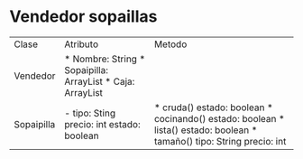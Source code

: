 # Vendedor sopaillas

<header>
<body>
<table> 
<tbody>
<tr>
<td>Clase</td>
<td>Atributo</td>
<td>Metodo</td>
</tr>
<tr>
<td>Vendedor</td>
<td>
*   Nombre: String 
*   Sopaipilla: ArrayList<Sopaipilla>  
*   Caja: ArrayList<Caja>
</td>
<td></td>
</tr>
<tr>
<td>Sopaipilla</td>
<td>
- tipo: Sting
precio: int
estado: boolean
</td>
<td>
*   cruda()
    estado: boolean
*   cocinando()
    estado: boolean
*   lista()
    estado: boolean
*   tamaño()
    tipo: String
    precio: int
</td>
</tr>
</tbody>
</table>

</body>

</header>




